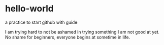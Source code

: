 # hello-world
a practice to start github with guide

I am trying hard to not be ashamed in trying something I am not good at yet.
No shame for beginners, everyone begins at sometime in life.
